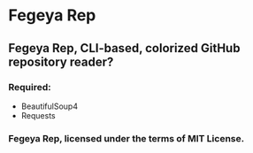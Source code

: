 # Fegeya Rep
## Fegeya Rep, CLI-based, colorized GitHub repository reader?

### Required:
  * BeautifulSoup4
  * Requests
  
### Fegeya Rep, licensed under the terms of MIT License.
